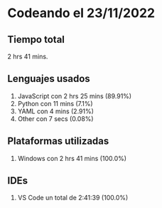 # Codeando el 23/11/2022

## Tiempo total
2 hrs 41 mins.

## Lenguajes usados
1. JavaScript con 2 hrs 25 mins (89.91%)
1. Python con 11 mins (7.1%)
1. YAML con 4 mins (2.91%)
1. Other con 7 secs (0.08%)

## Plataformas utilizadas
1. Windows con 2 hrs 41 mins (100.0%)

## IDEs
1. VS Code un total de 2:41:39 (100.0%)
